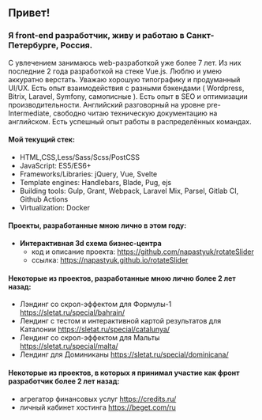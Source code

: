 ## Привет!
### Я front-end разработчик, живу и работаю в Санкт-Петербурге, Россия.
C увлечением занимаюсь web-разработкой уже более 7 лет. Из них последние 2 года разработкой на стеке Vue.js. Люблю и умею аккуратно верстать. Уважаю хорошую типографику и продуманный UI/UX. Есть опыт взаимодействия с разными бэкендами ( Wordpress, Bitrix, Laravel, Symfony, самописные ). Есть опыт в SEO и оптимизации производительности. Английский разговорный на уровне pre-Intermediate, свободно читаю техническую документацию на английском. Есть успешный опыт работы в распределённых командах.  


#### Мой текущий стек:
- HTML,CSS,Less/Sass/Scss/PostCSS
- JavaScript: ES5/ES6+ 
- Frameworks/Libraries: jQuery, Vue, Svelte
- Template engines: Handlebars, Blade, Pug, ejs
- Building tools: Gulp, Grant, Webpack, Laravel Mix, Parsel, Gitlab CI, Github Actions
- Virtualization: Docker


#### Проекты, разработанные мною лично в этом году:

<!-- - **Конструктор для выбора помещения в аренду**
  - код и описание проекта: https://github.com/napastyuk/sea-capital-vue
  - ссылка: https://rent.morskayastolica.ru/  -->
  
- **Интерактивная 3d схема бизнес-центра**
  - код и описание проекта: https://github.com/napastyuk/rotateSlider
  - ссылка: https://napastyuk.github.io/rotateSlider


<!-- #### Некоторые из проектов за последние 2 года, разработанные в команде и находящиеся на поддержке:
- новостной портал https://riafan.ru/
- новостной портал https://nevnov.ru/  -->

#### Некоторые из проектов, разработанные мною лично более 2 лет назад:
- Лэндинг со скрол-эффектом для Формулы-1 https://sletat.ru/special/bahrain/
- Лендинг с тестом и интерактивной картой результатов для Каталонии https://sletat.ru/special/catalunya/
- Лендинг со скрол-эффектом для Мальты https://sletat.ru/special/malta/
- Лендинг для Доминиканы https://sletat.ru/special/dominicana/

#### Некоторые из проектов, в которых я принимал участие как фронт разработчик более 2 лет назад:
- агрегатор финансовых услуг https://credits.ru/
- личный кабинет хостинга https://beget.com/ru
